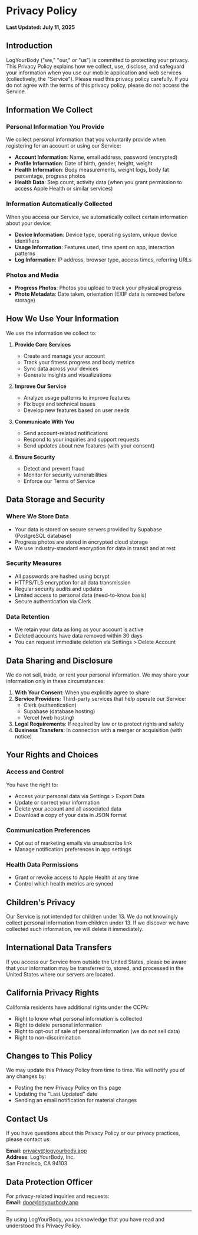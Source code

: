 # Privacy Policy

**Last Updated: July 11, 2025**

## Introduction

LogYourBody ("we," "our," or "us") is committed to protecting your privacy. This Privacy Policy explains how we collect, use, disclose, and safeguard your information when you use our mobile application and web services (collectively, the "Service"). Please read this privacy policy carefully. If you do not agree with the terms of this privacy policy, please do not access the Service.

## Information We Collect

### Personal Information You Provide
We collect personal information that you voluntarily provide when registering for an account or using our Service:

- **Account Information**: Name, email address, password (encrypted)
- **Profile Information**: Date of birth, gender, height, weight
- **Health Information**: Body measurements, weight logs, body fat percentage, progress photos
- **Health Data**: Step count, activity data (when you grant permission to access Apple Health or similar services)

### Information Automatically Collected
When you access our Service, we automatically collect certain information about your device:

- **Device Information**: Device type, operating system, unique device identifiers
- **Usage Information**: Features used, time spent on app, interaction patterns
- **Log Information**: IP address, browser type, access times, referring URLs

### Photos and Media
- **Progress Photos**: Photos you upload to track your physical progress
- **Photo Metadata**: Date taken, orientation (EXIF data is removed before storage)

## How We Use Your Information

We use the information we collect to:

1. **Provide Core Services**
   - Create and manage your account
   - Track your fitness progress and body metrics
   - Sync data across your devices
   - Generate insights and visualizations

2. **Improve Our Service**
   - Analyze usage patterns to improve features
   - Fix bugs and technical issues
   - Develop new features based on user needs

3. **Communicate With You**
   - Send account-related notifications
   - Respond to your inquiries and support requests
   - Send updates about new features (with your consent)

4. **Ensure Security**
   - Detect and prevent fraud
   - Monitor for security vulnerabilities
   - Enforce our Terms of Service

## Data Storage and Security

### Where We Store Data
- Your data is stored on secure servers provided by Supabase (PostgreSQL database)
- Progress photos are stored in encrypted cloud storage
- We use industry-standard encryption for data in transit and at rest

### Security Measures
- All passwords are hashed using bcrypt
- HTTPS/TLS encryption for all data transmission
- Regular security audits and updates
- Limited access to personal data (need-to-know basis)
- Secure authentication via Clerk

### Data Retention
- We retain your data as long as your account is active
- Deleted accounts have data removed within 30 days
- You can request immediate deletion via Settings > Delete Account

## Data Sharing and Disclosure

We do not sell, trade, or rent your personal information. We may share your information only in these circumstances:

1. **With Your Consent**: When you explicitly agree to share
2. **Service Providers**: Third-party services that help operate our Service:
   - Clerk (authentication)
   - Supabase (database hosting)
   - Vercel (web hosting)
3. **Legal Requirements**: If required by law or to protect rights and safety
4. **Business Transfers**: In connection with a merger or acquisition (with notice)

## Your Rights and Choices

### Access and Control
You have the right to:
- Access your personal data via Settings > Export Data
- Update or correct your information
- Delete your account and all associated data
- Download a copy of your data in JSON format

### Communication Preferences
- Opt out of marketing emails via unsubscribe link
- Manage notification preferences in app settings

### Health Data Permissions
- Grant or revoke access to Apple Health at any time
- Control which health metrics are synced

## Children's Privacy

Our Service is not intended for children under 13. We do not knowingly collect personal information from children under 13. If we discover we have collected such information, we will delete it immediately.

## International Data Transfers

If you access our Service from outside the United States, please be aware that your information may be transferred to, stored, and processed in the United States where our servers are located.

## California Privacy Rights

California residents have additional rights under the CCPA:
- Right to know what personal information is collected
- Right to delete personal information
- Right to opt-out of sale of personal information (we do not sell data)
- Right to non-discrimination

## Changes to This Policy

We may update this Privacy Policy from time to time. We will notify you of any changes by:
- Posting the new Privacy Policy on this page
- Updating the "Last Updated" date
- Sending an email notification for material changes

## Contact Us

If you have questions about this Privacy Policy or our privacy practices, please contact us:

**Email**: privacy@logyourbody.app  
**Address**: LogYourBody, Inc.  
San Francisco, CA 94103

## Data Protection Officer

For privacy-related inquiries and requests:  
**Email**: dpo@logyourbody.app

---

By using LogYourBody, you acknowledge that you have read and understood this Privacy Policy.